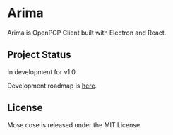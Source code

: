 # Arima

Arima is OpenPGP Client built with Electron and React.

## Project Status

In development for v1.0

Development roadmap is [here]((https://github.com/kentakang/arima/issues/1)).

## License

Mose cose is released under the MIT License.
